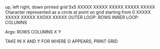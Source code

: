 up, left right, down printed grid 5x5 XXXXX XXXXX XXXXX XXXXX XXXXX Character represented as a circle at point on grid starting from 0 XXXXX XXXXX XXXXX XXOXX XXXXX OUTER LOOP: ROWS INNER LOOP: COLUMNS

Args: ROWS COLUMNS X Y

TAKE IN X AND Y FOR WHERE O APPEARS, PRINT GRID

